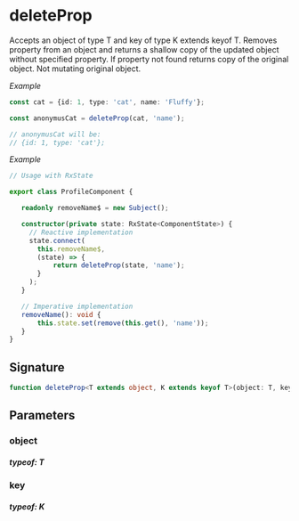 # deleteProp

Accepts an object of type T and key of type K extends keyof T.
Removes property from an object and returns a shallow copy of the updated object without specified property.
If property not found returns copy of the original object.
Not mutating original object.

_Example_

```TypeScript
const cat = {id: 1, type: 'cat', name: 'Fluffy'};

const anonymusCat = deleteProp(cat, 'name');

// anonymusCat will be:
// {id: 1, type: 'cat'};
```

_Example_

```TypeScript
// Usage with RxState

export class ProfileComponent {

   readonly removeName$ = new Subject();

   constructor(private state: RxState<ComponentState>) {
     // Reactive implementation
     state.connect(
       this.removeName$,
       (state) => {
           return deleteProp(state, 'name');
       }
     );
   }

   // Imperative implementation
   removeName(): void {
       this.state.set(remove(this.get(), 'name'));
   }
}
```

## Signature

```TypeScript
function deleteProp<T extends object, K extends keyof T>(object: T, key: K): Omit<T, K>
```

## Parameters

### object

##### typeof: T

### key

##### typeof: K
